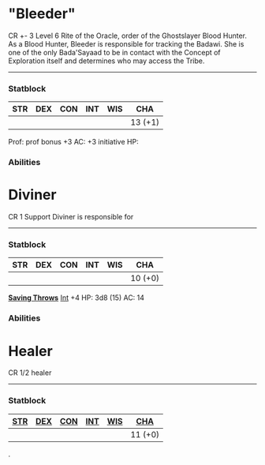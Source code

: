 # "Bleeder"
CR +- 3
Level 6 Rite of the Oracle, order of the Ghostslayer Blood Hunter. 
As a Blood Hunter, Bleeder is responsible for tracking the Badawi. She is one of the only Bada'Sayaad to be in contact with the Concept of Exploration itself and determines who may access the Tribe.

---
### Statblock
| STR | DEX | CON | INT | WIS | CHA     |
| --- | --- | --- | --- | --- | ------- |
|     |     |     |     |     | 13 (+1) |

Prof: 
prof bonus +3
AC: 
+3 initiative
HP: 
### Abilities

# Diviner
CR 1 Support
Diviner is responsible for 

---
### Statblock
| STR | DEX | CON | INT | WIS | CHA     |
| --- | --- | --- | --- | --- | ------- |
|     |     |     |     |     | 10 (+0) |
**[Saving Throws](https://www.dandwiki.com/wiki/5e_SRD:Saving_Throws "5e SRD:Saving Throws")** [Int](https://www.dandwiki.com/wiki/5e_SRD:Intelligence "5e SRD:Intelligence") +4
HP: 3d8 (15)
AC: 14
### Abilities
# Healer
CR 1/2 healer

---
### Statblock
| [STR](https://www.dandwiki.com/wiki/5e_SRD:Strength "5e SRD:Strength") | [DEX](https://www.dandwiki.com/wiki/5e_SRD:Dexterity "5e SRD:Dexterity") | [CON](https://www.dandwiki.com/wiki/5e_SRD:Constitution "5e SRD:Constitution") | [INT](https://www.dandwiki.com/wiki/5e_SRD:Intelligence "5e SRD:Intelligence") | [WIS](https://www.dandwiki.com/wiki/5e_SRD:Wisdom "5e SRD:Wisdom") | [CHA](https://www.dandwiki.com/wiki/5e_SRD:Charisma "5e SRD:Charisma") |
| ---------------------------------------------------------------------- | ------------------------------------------------------------------------ | ------------------------------------------------------------------------------ | ------------------------------------------------------------------------------ | ------------------------------------------------------------------ | ---------------------------------------------------------------------- |
|                                                                        |                                                                          |                                                                                |                                                                                |                                                                    | 11 (+0)                                                                |
.

